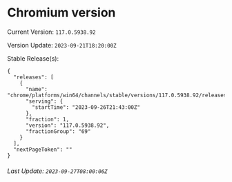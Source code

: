 # Chromium version

Current Version: `117.0.5938.92`

Version Update: `2023-09-21T18:20:00Z`

Stable Release(s):
```
{
  "releases": [
    {
      "name": "chrome/platforms/win64/channels/stable/versions/117.0.5938.92/releases/1695764580",
      "serving": {
        "startTime": "2023-09-26T21:43:00Z"
      },
      "fraction": 1,
      "version": "117.0.5938.92",
      "fractionGroup": "69"
    }
  ],
  "nextPageToken": ""
}
```

###### Last Update: `2023-09-27T08:00:06Z`
        